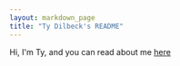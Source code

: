 ```yaml
---
layout: markdown_page
title: "Ty Dilbeck's README"
---
```


Hi, I'm Ty, and you can read about me [here](https://example_company.com/tdilbeck/readme)

